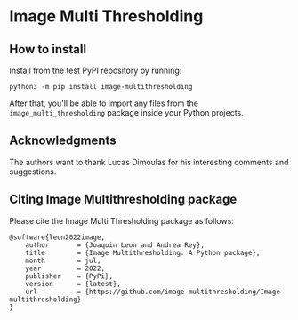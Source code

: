 # Image Multi Thresholding

## How to install

Install from the test PyPI repository by running:

```
python3 -m pip install image-multithresholding
```

After that, you'll be able to import any files from the `image_multi_thresholding` package inside your Python projects.

## Acknowledgments

The authors want to thank Lucas Dimoulas for his interesting comments and suggestions.

## Citing Image Multithresholding package

Please cite the Image Multi Thresholding package as follows:

```
@software{leon2022image,
    author       = {Joaquin Leon and Andrea Rey},
    title        = {Image Multithresholding: A Python package},
    month        = jul,
    year         = 2022,
    publisher    = {PyPi},
    version      = {latest},
    url          = {https://github.com/image-multithresholding/Image-multithresholding}
}
```
